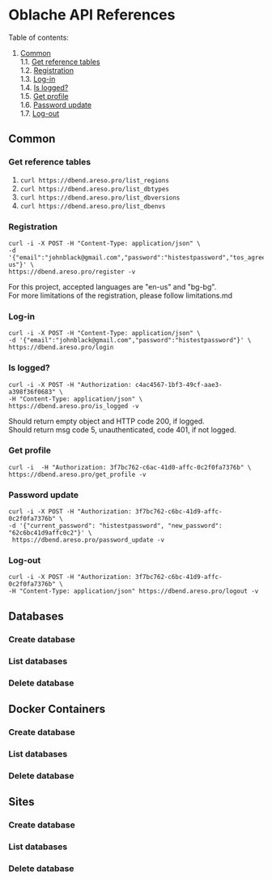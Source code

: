# Oblache API References

Table of contents:  
1. [Common](#common)  
1.1. [Get reference tables](#get-reference-tables)   
1.2. [Registration](###Registration)  
1.3. [Log-in](#log-in)  
1.4. [Is logged?](#is-logged)  
1.5. [Get profile](#get-profile)  
1.6. [Password update](#password-update)  
1.7. [Log-out](#log-out)

## Common
### Get reference tables
1. `curl https://dbend.areso.pro/list_regions`
2. `curl https://dbend.areso.pro/list_dbtypes`
3. `curl https://dbend.areso.pro/list_dbversions`
4. `curl https://dbend.areso.pro/list_dbenvs`

### Registration
```
curl -i -X POST -H "Content-Type: application/json" \
-d '{"email":"johnblack@gmail.com","password":"histestpassword","tos_agree":true,"language":"en-us"}' \
https://dbend.areso.pro/register -v
```
For this project, accepted languages are "en-us" and "bg-bg".  
For more limitations of the registration, please follow limitations.md  

### Log-in
```
curl -i -X POST -H "Content-Type: application/json" \
-d '{"email":"johnblack@gmail.com","password":"histestpassword"}' \
https://dbend.areso.pro/login
```

### Is logged?
```
curl -i -X POST -H "Authorization: c4ac4567-1bf3-49cf-aae3-a398f36f0683" \
-H "Content-Type: application/json" \
https://dbend.areso.pro/is_logged -v
```
Should return empty object and HTTP code 200, if logged.  
Should return msg code 5, unauthenticated, code 401, if not logged.   

### Get profile

```
curl -i  -H "Authorization: 3f7bc762-c6ac-41d0-affc-0c2f0fa7376b" \
https://dbend.areso.pro/get_profile -v
```

### Password update
```
curl -i -X POST -H "Authorization: 3f7bc762-c6bc-41d9-affc-0c2f0fa7376b" \
-d '{"current_password": "histestpassword", "new_password": "62c6bc41d9affc0c2"}' \
 https://dbend.areso.pro/password_update -v
```

### Log-out
```
curl -i -X POST -H "Authorization: 3f7bc762-c6bc-41d9-affc-0c2f0fa7376b" \
-H "Content-Type: application/json" https://dbend.areso.pro/logout -v
```

## Databases

### Create database

### List databases

### Delete database

## Docker Containers

### Create database

### List databases

### Delete database

## Sites

### Create database

### List databases

### Delete database

